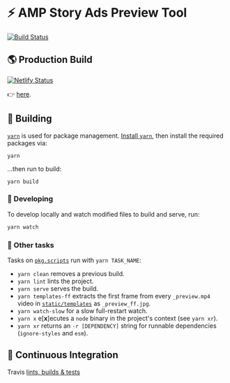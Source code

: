 # ⚡ AMP Story Ads Preview Tool

[![Build Status](https://travis-ci.com/alanorozco/amp-story-ads-preview.svg?token=cqG77daJoMoEWpcKUjSW&branch=master)](https://travis-ci.com/alanorozco/amp-story-ads-preview)

## 🌎 Production Build

[![Netlify Status](https://api.netlify.com/api/v1/badges/bbdb54c0-4dbd-41c6-aff1-fa0ccae7f290/deploy-status)](https://app.netlify.com/sites/amp-story-ads-preview/deploys)

👉 [here](https://amp-story-ads-preview.netlify.com/).

## 🚧 Building

[`yarn`](https://yarnpkg.com) is used for package management.
[Install `yarn`](https://yarnpkg.com/en/docs/install), then install the required
packages via:

```
yarn
```

...then run to build:

```
yarn build
```

### 👷 Developing

To develop locally and watch modified files to build and serve, run:

```sh
yarn watch
```

### 🤹 Other tasks

Tasks on [`pkg.scripts`](./package.json) run with `yarn TASK_NAME`:

- `yarn clean` removes a previous build.
- `yarn lint` lints the project.
- `yarn serve` serves the build.
- `yarn templates-ff` extracts the first frame from every `_preview.mp4` video
  in [`static/templates`](./static/templates) as `_preview_ff.jpg`.
- `yarn watch-slow` for a slow full-restart watch.
- `yarn x` e\[**x**\]ecutes a `node` binary in the project's context (see `yarn xr`).
- `yarn xr` returns an `-r [DEPENDENCY]` string for runnable dependencies (`ignore-styles` and `esm`).

## 🔁 Continuous Integration

Travis [lints, builds & tests](./.travis.yml)
